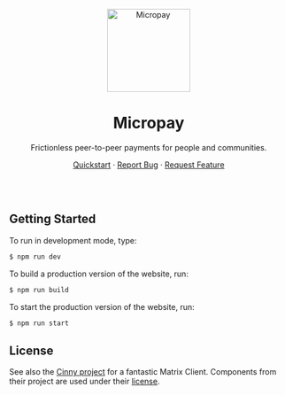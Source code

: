 <p align="center">
 <img width="150px" src="https://avatars.githubusercontent.com/u/85080936?s=400&u=2f87aa3fd8145c1aa2e000bc6e16a091ffaf15d9&v=4" alt="Micropay" />
 <h1 align="center">Micropay</h1>
 <p align="center">Frictionless peer-to-peer payments for people and communities.</p>
</p>

<p align="center">
  <a href="#getting-started">Quickstart</a>
  ·
  <a href="https://github.com/micropay/web/issues/new?assignees=notjustinshaw&labels=P3%3A+Bugfix&template=bug_report.md&title=%5BBUG%5D">Report Bug</a>
  ·
  <a href="https://github.com/micropay/web/issues/new?assignees=notjustinshaw&labels=P4%3A+Feature&template=feature_request.md&title=%5BFEATURE%5D">Request Feature</a>
</p>

<br/>
<br/>

## Getting Started

To run in development mode, type:

```bash
$ npm run dev
```

To build a production version of the website, run:

```bash
$ npm run build
```

To start the production version of the website, run:

```bash
$ npm run start
```

## License
See also the [Cinny project](https://github.com/ajbura/cinny) for a fantastic Matrix Client. Components from their project are used under their [license](https://github.com/ajbura/cinny/blob/dev/LICENSE).
